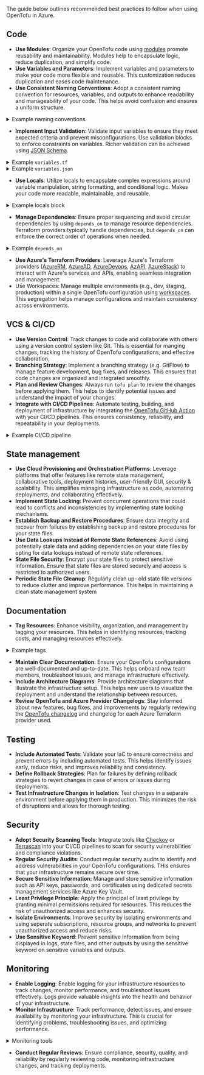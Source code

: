 The guide below outlines recommended best practices to follow when using OpenTofu in Azure.

## Code

- **Use Modules**: Organize your OpenTofu code using [modules](./modules.md) promote reusability and maintainability. Modules help to encapsulate logic, reduce duplication, and simplify code.
- **Use Variables and Parameters**: Implement variables and parameters to make your code more flexible and reusable. This customization reduces duplication and eases code maintenance.
- **Use Consistent Naming Conventions**: Adopt a consistent naming convention for resources, variables, and outputs to enhance readability and manageability of your code. This helps avoid confusion and ensures a uniform structure.

<details>
<summary>Example naming conventions</summary>

| Resource Type   | Naming Convention Example |
| --------------- | ------------------------- |
| Resource Group  | `rg-<project>-<env>`      |
| Virtual Network | `vnet-<project>-<env>`    |
| Storage Account | `store<project><env>`     |

</details>

- **Implement Input Validation**: Validate input variables to ensure they meet expected criteria and prevent misconfigurations. Use validation blocks to enforce constraints on variables. Richer validation can be achieved using [JSON Schema](https://developer.hashicorp.com/terraform/language/values/variables#custom-validation-rules).

<details>
<summary>Example <code>variables.tf</code></summary>

```terraform
variable "environment" {
    description = "The environment to deploy to"
    type        = string

    validation {
        condition = contains(["dev", "staging", "production"], var.environment)
        error_message = "Invalid environment. Must be one of: dev, staging, production"
    }
}

variable "resource_name" {
    description = "The name of the resource"
    type        = string

    validation {
        condition = length(var.resource_name) <= 24
        error_message = "Resource name must be 24 characters or less"
    }
}
```

</details>

<details>
<summary>Example <code>variables.json</code></summary>

```json
{
  "$schema": "http://json-schema.org/draft-07/schema#",
  "type": "object",
  "properties": {
    "environment": {
      "description": "The environment to deploy to",
      "type": "string",
      "enum": ["dev", "staging", "production"],
      "errorMessage": {
        "enum": "The environment must be one of 'dev', 'staging', or 'production'."
      }
    },
    "resource_name": {
      "description": "The name of the resource",
      "type": "string",
      "maxLength": 24,
      "errorMessage": {
        "maxLength": "The resource name must be 24 characters or less."
      }
    }
  },
  "required": ["environment", "resource_name"],
  "additionalProperties": false
}
```

</details>

- **Use Locals**: Utilize locals to encapsulate complex expressions around variable manipulation, string formatting, and conditional logic. Makes your code more readable, maintainable, and reusable.

<details>
<summary>Example locals block</summary>

```terraform
locals {
    max_length        = 24
    alphanumeric_name = substr(replace(var.name, "/[^a-z0-9]/", ""), 0, local.max_length)
}

resource "azurerm_storage_account" "storage" {
    name     = local.alphanumeric_name
    location = var.location
}
```

</details>

- **Manage Dependencies**: Ensure proper sequencing and avoid circular dependencies by using `depends_on` to manage resource dependencies. Terraform providers typically handle dependencies, but `depends_on` can enforce the correct order of operations when needed.

<details>
<summary>Example <code>depends_on</code></summary>

```terraform
resource "azurerm_virtual_network" "vnet" {
    name = "my-vnet"
}

module "subnet" {
    source               = "./modules/subnet"
    name                 = "my-subnet"
    virtual_network_name = azurerm_virtual_network.vnet.name
    depends_on           = [azurerm_virtual_network.vnet]
}
```

</details>

- **Use Azure's Terraform Providers**: Leverage Azure's Terraform providers ([AzureRM](https://registry.terraform.io/providers/hashicorp/azurerm/latest/docs), [AzureAD](https://registry.terraform.io/providers/hashicorp/azuread/latest/docs), [AzureDevops](https://registry.terraform.io/providers/microsoft/azuredevops/latest/docs), [AzAPI](https://registry.terraform.io/providers/Azure/azapi/latest/docs), [AzureStack](https://registry.terraform.io/providers/hashicorp/azurestack/latest/docs)) to interact with Azure's services and APIs, enabling seamless integration and management.
- Use Workspaces: Manage multiple environments (e.g., dev, staging, production) within a single OpenTofu configuration using [workspaces](https://opentofu.org/docs/cli/workspaces/). This segregation helps manage configurations and maintain consistency across environments.

## VCS & CI/CD

- **Use Version Control**: Track changes to code and collaborate with others using a version control system like Git. This is essential for manging changes, tracking the history of OpenTofu configurations, and effective collaboration.
- **Branching Strategy**: Implement a branching strategy (e.g. GitFlow) to manage feature development, bug fixes, and releases. This ensures that code changes are organized and integrated smoothly.
- **Plan and Review Changes**: Always run `tofu plan` to review the changes before applying them. This helps to identify potential issues and understand the impact of your changes.
- **Integrate with CI/CD Pipelines**: Automate testing, building, and deployment of infrastructure by integrating the [OpenTofu GitHub Action](https://github.com/marketplace/actions/opentofu-setup-tofu) with your CI/CD pipelines. This ensures consistency, reliability, and repeatability in your deployments.

<details>
<summary>Example CI/CD pipeline</summary>

```yaml
name: OpenTofu CI/CD Pipeline

on:
  push:
    branches:
      - main
  pull_request:
    branches:
      - main

jobs:
  opentofu:
    name: "OpenTofu"
    runs-on: ubuntu-latest

    steps:
      - name: "Checkout Code"
        uses: actions/checkout@v2

      - name: "Set up Terraform"
        uses: opentofu/setup-opentofu@v1
        with:
          tofu_version: 1.8.0

      - name: "OpenTofu Format"
        run: tofu fmt -check

      - name: "OpenTofu Init"
        run: tofu init

      - name: "OpenTofu Plan"
        run: tofu plan -no-color

      - name: "OpenTofu Apply"
        run: tofu apply tfplan
```

</details>

## State management

- **Use Cloud Provisioning and Orchestration Platforms**: Leverage platforms that offer features like remote state management, collaborative tools, deployment histories, user-friendly GUI, security & scalability. This simplifies managing infrastructure as code, automating deployments, and collaborating effectively.
- **Implement State Locking**: Prevent concurrent operations that could lead to conflicts and inconsistencies by implementing state locking mechanisms.
- **Establish Backup and Restore Procedures**: Ensure data integrity and recover from failures by establishing backup and restore procedures for your state files.
- **Use Data Lookups Instead of Remote State References**: Avoid using potentially stale data and adding dependencies on your state files by opting for data lookups instead of remote state references.
- **State File Security**: Encrypt your state files to protect sensitive information. Ensure that state files are stored securely and access is restricted to authorized users.
- **Periodic State File Cleanup**: Regularly clean up- old state file versions to reduce clutter and improve performance. This helps in maintaining a clean state management system

## Documentation

- **Tag Resources**: Enhance visibility, organization, and management by tagging your resources. This helps in identifying resources, tracking costs, and managing resources effectively.

<details>
<summary>Example tags</summary>

```terraform
resource "azurerm_resource_group" "rg" {
    name     = "my-rg"
    location = "East US"
    tags = {
        environment = "dev"
        owner       = "John Doe"
    }
}
```

</details>

- **Maintain Clear Documentation**: Ensure your OpenTofu configuraitons are well-documented and up-to-date. This helps onboard new team members, troubleshoot issues, and manage infrastructure effectively.
- **Include Architecture Diagrams**: Provide architecture diagrams that illustrate the infrastructure setup. This helps new users to visualize the deployment and understand the relationship between resources.
- **Review OpenTofu and Azure Provider Changelogs**: Stay informed about new features, bug fixes, and improvements by regularly reviewing the [OpenTofu changelog](https://github.com/opentofu/opentofu/releases) and changelog for each Azure Terraform provider used.

## Testing

- **Include Automated Tests**: Validate your IaC to ensure correctness and prevent errors by including automated tests. This helps identify issues early, reduce risks, and improves reliability and consistency.
- **Define Rollback Strategies**: Plan for failures by defining rollback strategies to revert changes in case of errors or issues during deployments.
- **Test Infrastructure Changes in Isolation**: Test changes in a separate environment before applying them in production. This minimizes the risk of disruptions and allows for thorough testing.

## Security

- **Adopt Security Scanning Tools**: Integrate tools like [Checkov](https://www.checkov.io/7.Scan%20Examples/Terraform%20Plan%20Scanning.html) or [Terrascan](https://runterrascan.io/docs/usage/command_line_mode/) into your CI/CD pipelines to scan for security vulnerabilities and compliance violations.
- **Regular Security Audits**: Conduct regular security audits to identify and address vulnerabilities in your OpenTofu configurations. THis ensures that your infrastructure remains secure over time.
- **Secure Sensitive Information**: Manage and store sensitive information such as API keys, passwords, and certificates using dedicated secrets management services like Azure Key Vault.
- **Least Privilege Principle**: Apply the principal of least privilege by granting minimal permissions required for resources. This reduces the risk of unauthorized access and enhances security.
- **Isolate Environments**: Improve security by isolating environments and using seperate subscriptions, resource groups, and networks to prevent unauthorized access and reduce risks.
- **Use Sensitive Keyword**: Prevent sensitive information from being displayed in logs, state files, and other outputs by using the sensitive keyword on sensitive variables and outputs.

## Monitoring

- **Enable Logging**: Enable logging for your infrastructure resources to track changes, monitor performance, and troubleshoot issues effectively. Logs provide valuable insights into the health and behavior of your infrastructure.
- **Monitor Infrastructure**: Track performance, detect issues, and ensure availability by monitoring your infrastructure. This is crucial for identifying problems, troubleshooting issues, and optimizing performance.

<details>
<summary>Monitoring tools</summary>

| Monitoring Tool      | Description                        | Configuration Documentation                                                                            |
| -------------------- | ---------------------------------- | ------------------------------------------------------------------------------------------------------ |
| Azure Monitor        | Comprehensive monitoring solution  | [Azure Monitor](https://docs.microsoft.com/en-us/azure/azure-monitor/overview)                         |
| Log Analytics        | Log data collection and analysis   | [Log Analytics](https://learn.microsoft.com/en-us/azure/azure-monitor/logs/log-analytics-overview)     |
| Application Insights | Application performance monitoring | [Application Insights](https://docs.microsoft.com/en-us/azure/azure-monitor/app/app-insights-overview) |

</details>

- **Conduct Regular Reviews**: Ensure compliance, security, quality, and reliability by regularly reviewing code, monitoring infrastructure changes, and tracking deployments.

